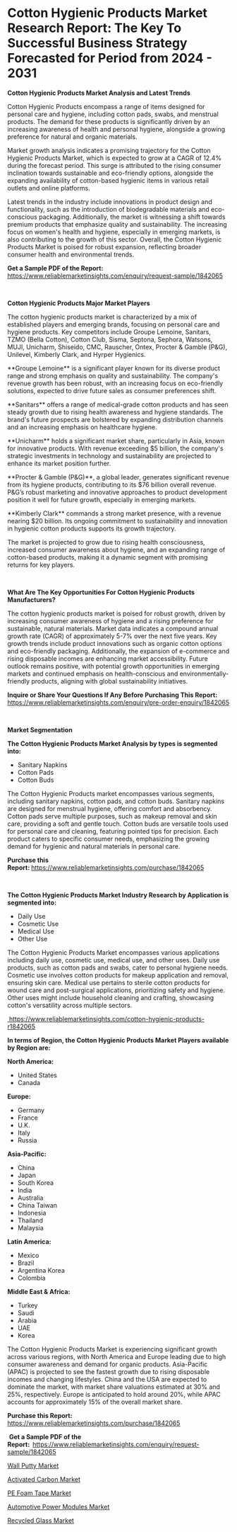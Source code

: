 <p><h1>Cotton Hygienic Products Market Research Report: The Key To Successful Business Strategy Forecasted for Period from 2024 - 2031</h1></p><p><strong>Cotton Hygienic Products Market Analysis and Latest Trends</strong></p>
<p><p>Cotton Hygienic Products encompass a range of items designed for personal care and hygiene, including cotton pads, swabs, and menstrual products. The demand for these products is significantly driven by an increasing awareness of health and personal hygiene, alongside a growing preference for natural and organic materials. </p><p>Market growth analysis indicates a promising trajectory for the Cotton Hygienic Products Market, which is expected to grow at a CAGR of 12.4% during the forecast period. This surge is attributed to the rising consumer inclination towards sustainable and eco-friendly options, alongside the expanding availability of cotton-based hygienic items in various retail outlets and online platforms. </p><p>Latest trends in the industry include innovations in product design and functionality, such as the introduction of biodegradable materials and eco-conscious packaging. Additionally, the market is witnessing a shift towards premium products that emphasize quality and sustainability. The increasing focus on women's health and hygiene, especially in emerging markets, is also contributing to the growth of this sector. Overall, the Cotton Hygienic Products Market is poised for robust expansion, reflecting broader consumer health and environmental trends.</p></p>
<p><strong>Get a Sample PDF of the Report:&nbsp;</strong> <a href="https://www.reliablemarketinsights.com/enquiry/request-sample/1842065?utm_campaign=1606&utm_medium=2&utm_source=Github&utm_content=ia&utm_term=16102024&utm_id=cotton-hygienic-products">https://www.reliablemarketinsights.com/enquiry/request-sample/1842065</a></p>
<p>&nbsp;</p>
<p><strong>Cotton Hygienic Products Major Market Players</strong></p>
<p><p>The cotton hygienic products market is characterized by a mix of established players and emerging brands, focusing on personal care and hygiene products. Key competitors include Groupe Lemoine, Sanitars, TZMO (Bella Cotton), Cotton Club, Sisma, Septona, Sephora, Watsons, MUJI, Unicharm, Shiseido, CMC, Rauscher, Ontex, Procter & Gamble (P&G), Unilevel, Kimberly Clark, and Hyrper Hygienics.</p><p>**Groupe Lemoine** is a significant player known for its diverse product range and strong emphasis on quality and sustainability. The company's revenue growth has been robust, with an increasing focus on eco-friendly solutions, expected to drive future sales as consumer preferences shift.</p><p>**Sanitars** offers a range of medical-grade cotton products and has seen steady growth due to rising health awareness and hygiene standards. The brand's future prospects are bolstered by expanding distribution channels and an increasing emphasis on healthcare hygiene.</p><p>**Unicharm** holds a significant market share, particularly in Asia, known for innovative products. With revenue exceeding $5 billion, the company's strategic investments in technology and sustainability are projected to enhance its market position further.</p><p>**Procter & Gamble (P&G)**, a global leader, generates significant revenue from its hygiene products, contributing to its $76 billion overall revenue. P&G’s robust marketing and innovative approaches to product development position it well for future growth, especially in emerging markets.</p><p>**Kimberly Clark** commands a strong market presence, with a revenue nearing $20 billion. Its ongoing commitment to sustainability and innovation in hygienic cotton products supports its growth trajectory.</p><p>The market is projected to grow due to rising health consciousness, increased consumer awareness about hygiene, and an expanding range of cotton-based products, making it a dynamic segment with promising returns for key players.</p></p>
<p>&nbsp;</p>
<p><strong>What Are The Key Opportunities For Cotton Hygienic Products Manufacturers?</strong></p>
<p><p>The cotton hygienic products market is poised for robust growth, driven by increasing consumer awareness of hygiene and a rising preference for sustainable, natural materials. Market data indicates a compound annual growth rate (CAGR) of approximately 5-7% over the next five years. Key growth trends include product innovations such as organic cotton options and eco-friendly packaging. Additionally, the expansion of e-commerce and rising disposable incomes are enhancing market accessibility. Future outlook remains positive, with potential growth opportunities in emerging markets and continued emphasis on health-conscious and environmentally-friendly products, aligning with global sustainability initiatives.</p></p>
<p><strong>Inquire or Share Your Questions If Any Before Purchasing This Report:</strong> <a href="https://www.reliablemarketinsights.com/enquiry/pre-order-enquiry/1842065?utm_campaign=1606&utm_medium=2&utm_source=Github&utm_content=ia&utm_term=16102024&utm_id=cotton-hygienic-products">https://www.reliablemarketinsights.com/enquiry/pre-order-enquiry/1842065</a></p>
<p>&nbsp;</p>
<p><strong>Market Segmentation</strong></p>
<p><strong>The Cotton Hygienic Products Market Analysis by types is segmented into:</strong></p>
<p><ul><li>Sanitary Napkins</li><li>Cotton Pads</li><li>Cotton Buds</li></ul></p>
<p><p>The Cotton Hygienic Products market encompasses various segments, including sanitary napkins, cotton pads, and cotton buds. Sanitary napkins are designed for menstrual hygiene, offering comfort and absorbency. Cotton pads serve multiple purposes, such as makeup removal and skin care, providing a soft and gentle touch. Cotton buds are versatile tools used for personal care and cleaning, featuring pointed tips for precision. Each product caters to specific consumer needs, emphasizing the growing demand for hygienic and natural materials in personal care.</p></p>
<p><strong>Purchase this Report:&nbsp;</strong><a href="https://www.reliablemarketinsights.com/purchase/1842065?utm_campaign=1606&utm_medium=2&utm_source=Github&utm_content=ia&utm_term=16102024&utm_id=cotton-hygienic-products">https://www.reliablemarketinsights.com/purchase/1842065</a></p>
<p>&nbsp;</p>
<p><strong>The Cotton Hygienic Products Market Industry Research by Application is segmented into:</strong></p>
<p><ul><li>Daily Use</li><li>Cosmetic Use</li><li>Medical Use</li><li>Other Use</li></ul></p>
<p><p>The Cotton Hygienic Products Market encompasses various applications including daily use, cosmetic use, medical use, and other uses. Daily use products, such as cotton pads and swabs, cater to personal hygiene needs. Cosmetic use involves cotton products for makeup application and removal, ensuring skin care. Medical use pertains to sterile cotton products for wound care and post-surgical applications, prioritizing safety and hygiene. Other uses might include household cleaning and crafting, showcasing cotton's versatility across multiple sectors.</p></p>
<p><a href="https://www.reliablemarketinsights.com/cotton-hygienic-products-r1842065?utm_campaign=1606&utm_medium=2&utm_source=Github&utm_content=ia&utm_term=16102024&utm_id=cotton-hygienic-products">&nbsp;https://www.reliablemarketinsights.com/cotton-hygienic-products-r1842065</a></p>
<p><strong>In terms of Region, the Cotton Hygienic Products Market Players available by Region are:</strong></p>
<p>
    <p> <strong> North America: </strong>
        <ul>
            <li>United States</li>
            <li>Canada</li>
        </ul>
        </p> 
    <p> <strong> Europe: </strong>
        <ul>
            <li>Germany</li>
            <li>France</li>
            <li>U.K.</li>
            <li>Italy</li>
            <li>Russia</li>
        </ul>
        </p> 
    <p> <strong> Asia-Pacific: </strong>
        <ul>
            <li>China</li>
            <li>Japan</li>
            <li>South Korea</li>
            <li>India</li>
            <li>Australia</li>
            <li>China Taiwan</li>
            <li>Indonesia</li>
            <li>Thailand</li>
            <li>Malaysia</li>
        </ul>
        </p> 
    <p> <strong> Latin America: </strong>
        <ul>
            <li>Mexico</li>
            <li>Brazil</li>
            <li>Argentina Korea</li>
            <li>Colombia</li>
        </ul>
        </p> 
    <p> <strong> Middle East & Africa: </strong>
        <ul>
            <li>Turkey</li>
            <li>Saudi</li>
            <li>Arabia</li>
            <li>UAE</li>
            <li>Korea</li>
        </ul>
    </p>
    </p>
<p><p>The Cotton Hygienic Products Market is experiencing significant growth across various regions, with North America and Europe leading due to high consumer awareness and demand for organic products. Asia-Pacific (APAC) is projected to see the fastest growth due to rising disposable incomes and changing lifestyles. China and the USA are expected to dominate the market, with market share valuations estimated at 30% and 25%, respectively. Europe is anticipated to hold around 20%, while APAC accounts for approximately 15% of the overall market share.</p></p>
<p><strong>Purchase this Report: </strong><a href="https://www.reliablemarketinsights.com/purchase/1842065?utm_campaign=1606&utm_medium=2&utm_source=Github&utm_content=ia&utm_term=16102024&utm_id=cotton-hygienic-products">https://www.reliablemarketinsights.com/purchase/1842065</a></p>
<p>&nbsp;<strong>Get a Sample PDF of the Report:&nbsp;&nbsp;</strong><a href="https://www.reliablemarketinsights.com/enquiry/request-sample/1842065?utm_campaign=1606&utm_medium=2&utm_source=Github&utm_content=ia&utm_term=16102024&utm_id=cotton-hygienic-products">https://www.reliablemarketinsights.com/enquiry/request-sample/1842065</a></p>
<p><strong></strong></p>
<p><p><a href="https://www.linkedin.com/pulse/wall-putty-market-overview-regional-outlook-competitive-strategies-xb20c?utm_campaign=1606&utm_medium=2&utm_source=Github&utm_content=ia&utm_term=16102024&utm_id=cotton-hygienic-products">Wall Putty Market</a></p><p><a href="https://www.linkedin.com/pulse/global-activated-carbon-market-focus-product-type-powder-carbongranular-t3ntc?utm_campaign=1606&utm_medium=2&utm_source=Github&utm_content=ia&utm_term=16102024&utm_id=cotton-hygienic-products">Activated Carbon Market</a></p><p><a href="https://www.linkedin.com/pulse/global-pe-foam-tape-market-trends-innovations-forward-looking-analysis-p3dhc?utm_campaign=1606&utm_medium=2&utm_source=Github&utm_content=ia&utm_term=16102024&utm_id=cotton-hygienic-products">PE Foam Tape Market</a></p><p><a href="https://www.linkedin.com/pulse/global-automotive-power-modules-industry-research-report-6gg9f?utm_campaign=1606&utm_medium=2&utm_source=Github&utm_content=ia&utm_term=16102024&utm_id=cotton-hygienic-products">Automotive Power Modules Market</a></p><p><a href="https://www.linkedin.com/pulse/recycled-glass-market-indicators-size-regional-breakdown-player-ihdrc?utm_campaign=1606&utm_medium=2&utm_source=Github&utm_content=ia&utm_term=16102024&utm_id=cotton-hygienic-products">Recycled Glass Market</a></p></p>
